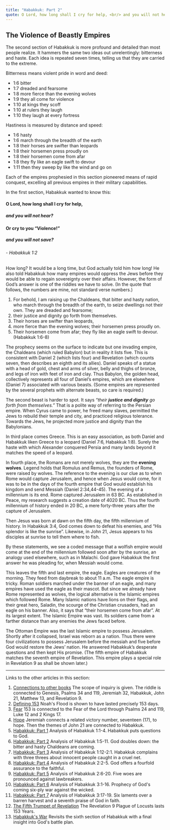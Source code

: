 ```yaml
---
title: "Habakkuk: Part 2"
quote: O Lord, how long shall I cry for help, <br/> and you will not hear? <br/> Or cry to you “Violence!” <br/> and you will not save? <br/> - Habakkuk 1:2
---
```

## The Violence of Beastly Empires

The second section of Habakkuk is more profound and detailed than most people realize. It hammers the same two ideas out unrelentingly: bitterness and haste. Each idea is repeated seven times, telling us that they are carried to the extreme. 

Bitterness means violent pride in word and deed:

  - 1:6 bitter
  - 1:7 dreaded and fearsome
  - 1:8 more fierce than the evening wolves 
  - 1:9 they all come for violence 
  - 1:10 at kings they scoff
  - 1:10 at rulers they laugh
  - 1:10 they laugh at every fortress

Hastiness is measured by distance and speed:

  - 1:6 hasty
  - 1:6 march through the breadth of the earth
  - 1:8 their horses are swifter than leopards
  - 1:8 their horsemen press proudly on
  - 1:8 their horsemen come from afar
  - 1:8 they fly like an eagle swift to devour
  - 1:11 then they sweep by like the wind and go on

Each of the empires prophesied in this section pioneered means of rapid conquest, excelling all previous empires in their military capabilities. 

In the first section, Habakkuk wanted to know this:

#### O Lord, how long shall I cry for help, 
##### and you will not hear? 
#### Or cry to you “Violence!” 
##### and you will not save? 
###### - Habakkuk 1:2

How long? It would be a long time, but God actually told him how long! He also told Habakkuk how many empires would oppress the Jews before they would be able to regain sovereignty over their affairs. However, the form of God’s answer is one of the riddles we have to solve. (In the quote that follows, the numbers are mine, not standard verse numbers.)

  1. For behold, I am raising up the Chaldeans, that bitter and hasty nation, who march through the breadth of the earth, to seize dwellings not their own. They are dreaded and fearsome;
  2. their justice and dignity go forth from themselves.
  3. Their horses are swifter than leopards,
  4. more fierce than the evening wolves; their horsemen press proudly on.
  5. Their horsemen come from afar; they fly like an eagle swift to devour. (Habakkuk 1:6-8)

The prophecy seems on the surface to indicate but one invading empire, the Chaldeans (which ruled Babylon) but in reality it lists five. This is consistent with Daniel 2 (which lists four) and Revelation (which counts seven, then describes an eighth and its allies). Daniel speaks of a statue with a head of gold, chest and arms of silver, belly and thighs of bronze, and legs of iron with feet of iron and clay. Thus Babylon, the golden head, collectively represents all four of Daniel’s empires, which are elsewhere (Daniel 7) associated with various beasts. (Some empires are represented by the several prophets with alternate beasts, so care is required.) 

The second beast is harder to spot. It says *“their **justice and dignity** go forth from themselves.”* That is a polite way of referring to the Persian empire. When Cyrus came to power, he freed many slaves, permitted the Jews to rebuild their temple and city, and practiced religious tolerance. Towards the Jews, he projected more justice and dignity than the Babylonians.

In third place comes Greece. This is an easy association, as both Daniel and Habakkuk liken Greece to a leopard (Daniel 7:6, Habakkuk 1:8). Surely the haste with which Alexander conquered Persia and many lands beyond it matches the speed of a leopard.

In fourth place, the Romans are not merely wolves, they are the **evening wolves**. Legend holds that Romulus and Remus, the founders of Rome, were raised by wolves. The reference to the evening is our clue as to when Rome would capture Jerusalem, and hence when Jesus would come, for it was to be in the days of the fourth empire that God would establish his kingdom and send Messiah (Daniel 2:34,44-45). The evening of a millennium is its end. Rome captured Jerusalem in 63 BC. As established in Peace, my research suggests a creation date of 4020 BC. Thus the fourth millennium of history ended in 20 BC, a mere forty-three years after the capture of Jerusalem.

Then Jesus was born at dawn on the fifth day, the fifth millennium of history. In Habakkuk 3:4, God comes down to defeat his enemies, and “His splendor is like the sunrise”. Likewise, in John 21, Jesus appears to his disciples at sunrise to tell them where to fish.

By these statements, we see a coded message that a wolfish empire would come at the end of the millennium followed soon after by the sunrise, an analogy used elsewhere, such as in Malachi. God gave Habakkuk the first answer he was pleading for, when Messiah would come.

This leaves the fifth and last empire, the eagle. Eagles are creatures of the morning. They feed from daybreak to about 11 a.m. The eagle empire is tricky. Roman soldiers marched under the banner of an eagle, and many empires have used the eagle as their mascot. But since we already have Rome represented as wolves, the logical alternative is the Islamic empires which followed Rome. Many Islamic nations have lions on their flags, and their great hero, Saladin, the scourge of the Christian crusaders, had an eagle on his banner. Also, it says that “their horsemen come from afar”. At its largest extent. The Islamic Empire was vast. Its soldiers came from a farther distance than any enemies the Jews faced before.

The Ottoman Empire was the last Islamic empire to possess Jerusalem. Shortly after it collapsed, Israel was reborn as a nation. Thus there were four civilizations to possess Jerusalem before the messiah and five before God would restore the Jews’ nation. He answered Habakkuk’s desperate questions and then kept His promise. (The fifth empire of Habakkuk matches the seventh empire of Revelation. This empire plays a special role in Revelation 9 as shall be shown later.)

<hr>

Links to the other articles in this section:

  1. [Connections to other books](153-connections.html) The scope of inquiry is given. The riddle is connected to Genesis, Psalms 34 and 119, Jeremiah 32, Habakkuk, John 21,  Matthew 13, and Revelation 9. 
  2. [Defining 153](defining-153.html) Noah's Flood is shown to have lasted precisely 153 days.
  3. [Fear](153-and-fear.html) 153 is connected to the Fear of the Lord through Psalms 24 and 119, Luke 12 and 2 Kings 17.
  4. [Hope](153-and-hope.html) Jeremiah connects a related victory number, seventeen (17), to hope. Then the themes of John 21 are connected to Habakkuk.
  5. [Habakkuk: Part 1](habakkuk-part-1.html) Analysis of Habakkuk 1:1-4. Habakkuk puts questions to God.
  6. [Habakkuk: Part 2](habakkuk-part-2.html) Analysis of Habakkuk 1:5-11. God doubles down: the bitter and hasty Chaldeans are coming.
  7. [Habakkuk: Part 3](habakkuk-part-3.html) Analysis of Habakkuk 1:12-2:1. Habakkuk complains with three threes about innocent people caught in a cruel net.
  8. [Habakkuk: Part 4](habakkuk-part-4.html) Analysis of Habakkuk 2:2-5. God offers a fourfold assurance to the faithful.
  9. [Habakkuk: Part 5](habakkuk-part-5.html) Analysis of Habakkuk 2:6-20. Five woes are pronounced against lawbreakers.
  10. [Habakkuk: Part 6](habakkuk-part-6.html) Analysis of Habakkuk 3:1-16. Prophecy of God's coming six-ply war against the wicked.
  11. [Habakkuk: Part 7](habakkuk-part-7.html) Analysis of Habakkuk 3:17-19. Six laments over a barren harvest and a seventh praise of God in faith.
  12. [The Fifth Trumpet of Revelation](153-and-the-fifth-trumpet.html) The Revelation 9 Plague of Locusts lasts 153 Years.
  13. [Habakkuk's War](habakkuk-s-war.html) Revisits the sixth section of Habakkuk with a final insight into God's battle plan.
  